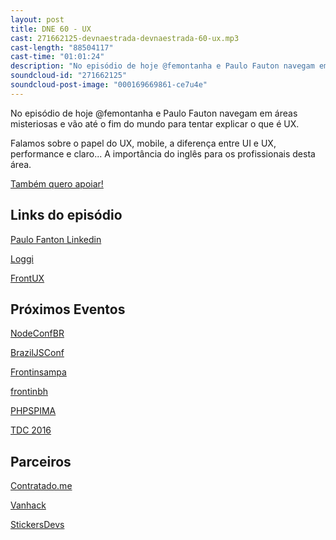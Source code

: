 ```yaml
---
layout: post
title: DNE 60 - UX
cast: 271662125-devnaestrada-devnaestrada-60-ux.mp3
cast-length: "88504117"
cast-time: "01:01:24"
description: "No episódio de hoje @femontanha e Paulo Fauton navegam em áreas misteriosas e vão até o fim do mundo para tentar explicar o que é UX."
soundcloud-id: "271662125"
soundcloud-post-image: "000169669861-ce7u4e"
---
```


No episódio de hoje @femontanha e Paulo Fauton navegam em áreas misteriosas e vão até o fim do mundo para tentar explicar o que é UX. 

Falamos sobre o papel do UX, mobile, a diferença entre UI e UX, performance e claro... A importância do inglês para os profissionais desta área.

<a href="http://www.apoia.se/devnaestrada" class="btn">
  Também quero apoiar!
</a>

<h2>Links do episódio</h2>

[Paulo Fanton Linkedin](https://www.linkedin.com/in/paulofanton/en)

[Loggi](https://www.loggi.com/)

[FrontUX](http://frontux.com/)

<h2>Próximos Eventos</h2>

[NodeConfBR](http://brazil.nodeconf.com)

[BrazilJSConf](https://braziljs.org/conf)

[Frontinsampa](http://frontinsampa.com.br/)

[frontinbh](http://frontinbh.com.br/)

[PHPSPIMA](http://phpspima.com.br/)

[TDC 2016](http://www.thedevelopersconference.com.br/tdc/2016/)

<h2>Parceiros</h2>

[Contratado.me](https://contratado.me)

[Vanhack](https://www.vanhack.com/)

[StickersDevs](https://www.stickersdevs.com.br)
